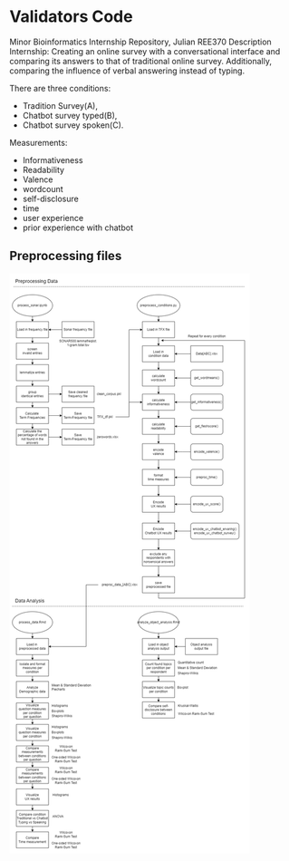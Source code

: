 # Validators Code

Minor Bioinformatics Internship Repository, Julian REE370
Description Internship: 
Creating an online survey with a conversational interface and comparing its answers to that of traditional online survey. Additionally, comparing the influence of verbal answering instead of typing.

There are three conditions: 
- Tradition Survey(A),
- Chatbot survey typed(B),
- Chatbot survey spoken(C).

Measurements:
- Informativeness
- Readability
- Valence
- wordcount
- self-disclosure
- time
- user experience
- prior experience with chatbot

Preprocessing files
- 


![alt text](https://github.com/Goblok0/Validators/blob/92b37fae2ae3cfc4b4d9a8c316cb7e40f96b4a68/Flowchart_Validators.png)
